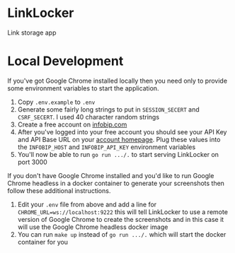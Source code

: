 # LinkLocker
Link storage app

# Local Development

If you've got Google Chrome installed locally then you need only to provide some environment variables to start the application.

1. Copy `.env.example` to `.env`
2. Generate some fairly long strings to put in `SESSION_SECERT` and `CSRF_SECERT`. I used 40 character random strings
3. Create a free account on [infobip.com](https://www.infobip.com/signup)
4. After you've logged into your free account you should see your API Key and API Base URL on your [account homepage](https://portal.infobip.com/homepage/). Plug these values into the `INFOBIP_HOST` and `INFOBIP_API_KEY` environment variables
5. You'll now be able to run `go run .../.` to start serving LinkLocker on port 3000

If you don't have Google Chrome installed and you'd like to run Google Chrome headless in a docker container to generate
your screenshots then follow these additional instructions.

1. Edit your `.env` file from above and add a line for `CHROME_URL=ws://localhost:9222` this will tell LinkLocker to use a remote version of Google Chrome to create the screenshots and in this case it will use the Google Chrome headless docker image
2. You can run `make up` instead of `go run .../.` which will start the docker container for you
